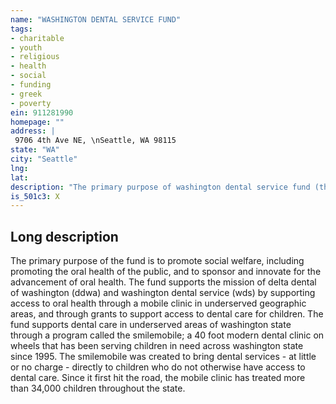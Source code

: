 ```yaml
---
name: "WASHINGTON DENTAL SERVICE FUND"
tags:
- charitable
- youth
- religious
- health
- social
- funding
- greek
- poverty
ein: 911281990
homepage: ""
address: |
 9706 4th Ave NE, \nSeattle, WA 98115
state: "WA"
city: "Seattle"
lng: 
lat: 
description: "The primary purpose of washington dental service fund (the fund) is to promote social welfare, including promoting the oral health of the public, and to sponsor and innovate for the advancement of oral health. The fund supports the mission of delta dental of washington (ddwa) and washington dental service (wds) by supporting access to oral health through a mobile clinic in underserved geographic areas, and through grants to support access to dental care for children. "
is_501c3: X
---
```


## Long description

The primary purpose of the fund is to promote social welfare, including promoting the oral health of the public, and to sponsor and innovate for the advancement of oral health. The fund supports the mission of delta dental of washington (ddwa) and washington dental service (wds) by supporting access to oral health through a mobile clinic in underserved geographic areas, and through grants to support access to dental care for children. The fund supports dental care in underserved areas of washington state through a program called the smilemobile; a 40 foot modern dental clinic on wheels that has been serving children in need across washington state since 1995. The smilemobile was created to bring dental services - at little or no charge - directly to children who do not otherwise have access to dental care. Since it first hit the road, the mobile clinic has treated more than 34,000 children throughout the state. 
